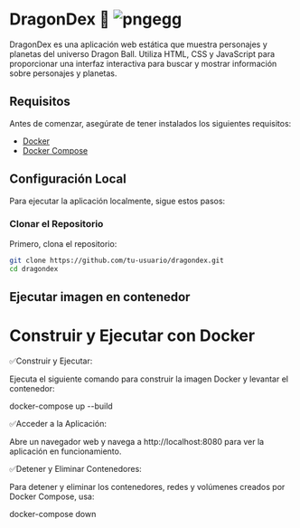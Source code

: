# DragonDex 🐲 ![pngegg](https://github.com/user-attachments/assets/92431325-2504-48a9-9935-d727c5cd741d)

DragonDex es una aplicación web estática que muestra personajes y planetas del universo Dragon Ball. Utiliza HTML, CSS y JavaScript para proporcionar una interfaz interactiva para buscar y mostrar información sobre personajes y planetas.

## Requisitos

Antes de comenzar, asegúrate de tener instalados los siguientes requisitos:

- [Docker](https://docs.docker.com/get-docker/)
- [Docker Compose](https://docs.docker.com/compose/install/)

## Configuración Local

Para ejecutar la aplicación localmente, sigue estos pasos:

### Clonar el Repositorio

Primero, clona el repositorio:

```bash
git clone https://github.com/tu-usuario/dragondex.git
cd dragondex

````
## Ejecutar imagen en contenedor

# Construir y Ejecutar con Docker 

✅Construir y Ejecutar:

Ejecuta el siguiente comando para construir la imagen Docker y levantar el contenedor:

docker-compose up --build

✅Acceder a la Aplicación:

Abre un navegador web y navega a http://localhost:8080 para ver la aplicación en funcionamiento.

✅Detener y Eliminar Contenedores:

Para detener y eliminar los contenedores, redes y volúmenes creados por Docker Compose, usa:

docker-compose down
